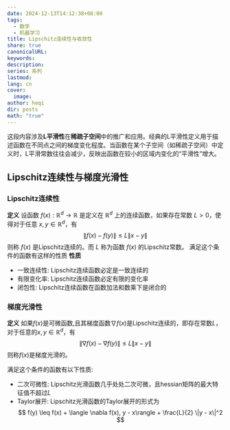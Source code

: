 ```yaml
---
date: 2024-12-13T14:12:38+08:00
tags:
  - 数学
  - 机器学习
title: Lipschitz连续性与收敛性
share: true
canonicalURL: 
keywords: 
description: 
series: 系列
lastmod: 
lang: cn
cover:
  image: 
author: heqi
dir: posts
math: "true"
---
```


这段内容涉及**L平滑性**在**稀疏子空间**中的推广和应用。经典的L平滑性定义用于描述函数在不同点之间的梯度变化程度。当函数在某个子空间（如稀疏子空间）中定义时，L平滑常数往往会减少，反映出函数在较小的区域内变化的“平滑性”增大。

## Lipschitz连续性与梯度光滑性

### Lipschitz连续性
**定义** 设函数 $f(x): \mathbb{R}^d \to \mathbb{R}$ 是定义在 $\mathbb{R}^d$ 上的连续函数，如果存在常数 $L > 0$，使得对于任意 $x, y \in \mathbb{R}^d$，有
$$
\|f(x) - f(y)\| \leq L \|x - y\|
$$
则称 $f(x)$ 是Lipschitz连续的。而 $L$ 称为函数 $f(x)$ 的Lipschitz常数。
满足这个条件的函数有这样的性质
**性质**
- 一致连续性: Lipschitz连续函数必定是一致连续的
- 有限变化率: Lipschitz连续函数必定有限的变化率
- 闭包性: Lipschitz连续函数在函数加法和数乘下是闭合的

### 梯度光滑性
**定义** 如果$f(x)$是可微函数,且其梯度函数$\nabla f(x)$是Lipschitz连续的，即存在常数$L$，对于任意的$x,y \in \mathbb{R}^d$，有
$$
\|\nabla f(x) - \nabla f(y)\| \leq L \|x - y\|
$$
则称$f(x)$是梯度光滑的。

满足这个条件的函数有以下性质:
- 二次可微性: Lipschitz光滑函数几乎处处二次可微，且hessian矩阵的最大特征值不超过$L$
- Taylor展开: Lipschitz光滑函数的Taylor展开的形式为
$$
f(y) \leq f(x) + \langle \nabla f(x), y - x\rangle + \frac{L}{2} \|y - x\|^2
$$

